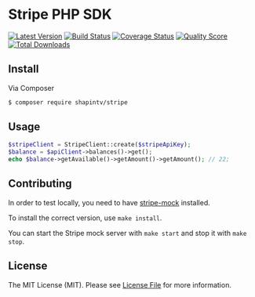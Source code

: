 # Stripe PHP SDK

[![Latest Version](https://img.shields.io/github/release/shapintv/stripe.svg?style=flat-square)](https://github.com/shapintv/stripe/releases)
[![Build Status](https://img.shields.io/travis/shapintv/stripe.svg?style=flat-square)](https://travis-ci.org/shapintv/stripe)
[![Coverage Status](https://coveralls.io/repos/github/shapintv/stripe/badge.svg?branch=master)](https://coveralls.io/github/shapintv/stripe?branch=master)
[![Quality Score](https://img.shields.io/scrutinizer/g/shapintv/stripe.svg?style=flat-square)](https://scrutinizer-ci.com/g/shapintv/stripe)
[![Total Downloads](https://img.shields.io/packagist/dt/shapin/stripe.svg?style=flat-square)](https://packagist.org/packages/shapin/stripe)


## Install

Via Composer

``` bash
$ composer require shapintv/stripe
```

## Usage

``` php
$stripeClient = StripeClient::create($stripeApiKey);
$balance = $apiClient->balances()->get();
echo $balance->getAvailable()->getAmount()->getAmount(); // 22;
```

## Contributing

In order to test locally, you need to have [stripe-mock](https://github.com/stripe/stripe-mock#usage) installed.

To install the correct version, use `make install`.

You can start the Stripe mock server with `make start` and stop it with `make stop`.

## License

The MIT License (MIT). Please see [License File](LICENSE) for more information.
